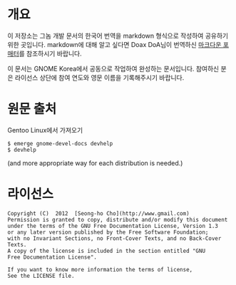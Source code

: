 개요 
======
이 저장소는 그놈 개발 문서의 한국어 번역을 markdown 형식으로 작성하여 공유하기 위한 곳입니다. markdown에 대해 알고 싶다면 Doax DoA님이 번역하신 [마크다운 포매터](http://my.offree.net/post/120837303)를 참조하시기 바랍니다.

이 문서는 GNOME Korea에서 공동으로 작업하여 완성하는 문서입니다. 참여하신 분은 라이선스 상단에 참여 연도와 영문 이름을 기록해주시기 바랍니다.

원문 출처
======
Gentoo Linux에서 가져오기

	$ emerge gnome-devel-docs devhelp
	$ devhelp

(and more appropriate way for each distribution is needed.)

라이선스
======

	Copyright (C)  2012  [Seong-ho Cho](http://www.gmail.com)
	Permission is granted to copy, distribute and/or modify this document
	under the terms of the GNU Free Documentation License, Version 1.3
	or any later version published by the Free Software Foundation;
	with no Invariant Sections, no Front-Cover Texts, and no Back-Cover Texts.
	A copy of the license is included in the section entitled "GNU
	Free Documentation License".

	If you want to know more information the terms of license,
	See the LICENSE file.
